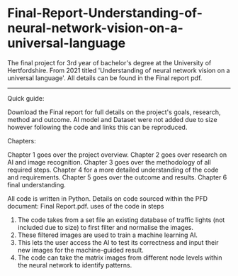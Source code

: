 # Final-Report-Understanding-of-neural-network-vision-on-a-universal-language
The final project for 3rd year of bachelor's degree at the University of Hertfordshire. From 2021 titled 'Understanding of neural network vision on a universal language'. All details can be found in the Final report pdf.


--------------------------------------------------------------------------------------------
Quick guide:

Download the Final report for full details on the project's goals, research, method and outcome. AI model and Dataset were not added due to size however following the code and links this can be reproduced.

Chapters:

Chapter 1 goes over the project overview.
Chapter 2 goes over research on AI and image recognition.
Chapter 3 goes over the methodology of all required steps.
Chapter 4 for a more detailed understanding of the code and requirements.
Chapter 5 goes over the outcome and results.
Chapter 6 final understanding.

All code is written in Python. Details on code sourced within the PFD document: Final Report.pdf.
uses of the code in steps
1. The code takes from a set file an existing database of traffic lights (not included due to size) to first filter and normalise the images.
2. These filtered images are used to train a machine learning AI.
3. This lets the user access the AI to test its correctness and input their new images for the machine-guided result.
4. The code can take the matrix images from different node levels within the neural network to identify patterns.

